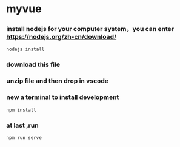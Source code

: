 # myvue

### install nodejs for your computer system，you can enter https://nodejs.org/zh-cn/download/
```
nodejs install
```
### download this file

### unzip file and then drop in vscode 

### new a terminal to install development 
```
npm install
```

### at last ,run

```
npm run serve
```
